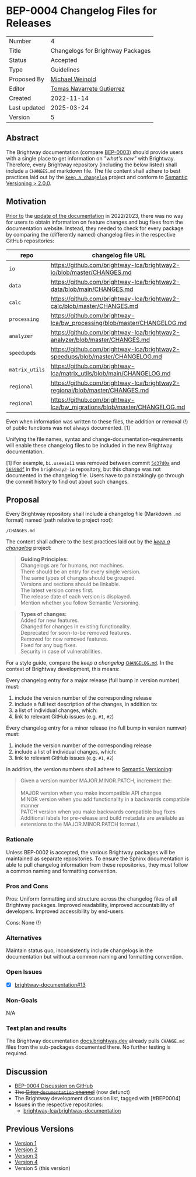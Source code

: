 # BEP-0004 Changelog Files for Releases

| | |
| - | - |
| Number | 4 |
| Title | Changelogs for Brightway Packages |
| Status | Accepted |
| Type | Guidelines |
| Proposed By | [Michael Weinold](mailto:dev@weinold.ch) |
| Editor | [Tomas Navarrete Gutierrez](mailto:tomas.navarrete@list.lu) |
| Created | 2022-11-14 |
| Last updated | 2025-03-24 |
| Version | 5 |

## Abstract

The Brightway documentation (compare [BEP-0003](https://github.com/brightway-lca/enhancement-proposals/blob/main/proposals/0003_documentation.md)) should provide users with a single place to get information on _"what's new"_ with Brightway. Therefore, every Brightway repository (including the below listed) shall include a `CHANGES.md` markdown file. The file content shall adhere to best practices laid out by the [`keep a changelog`](https://keepachangelog.com/en/1.0.0/) project and conform to [Semantic Versioning > 2.0.0](https://semver.org/).

## Motivation

[Prior to](https://web.archive.org/web/20200716020925/https://brightway.dev/) the [update of the documentation](https://github.com/brightway-lca/brightway-documentation/milestones?state=closed) in 2022/2023, there was no way for users to obtain information on feature changes and bug fixes from the documentation website. Instead, they needed to check for every package by comparing the (differently named) changelog files in the respective GitHub repositories:

| repo | changelog file URL |
| ---- | ------------------ |
| `io` | https://github.com/brightway-lca/brightway2-io/blob/master/CHANGES.md |
| `data` | https://github.com/brightway-lca/brightway2-data/blob/main/CHANGES.md |
| `calc` | https://github.com/brightway-lca/brightway2-calc/blob/master/CHANGES.md |
| `processing` | https://github.com/brightway-lca/bw_processing/blob/master/CHANGELOG.md | 
| `analyzer` | https://github.com/brightway-lca/brightway2-analyzer/blob/master/CHANGES.md |
| `speedupds` | https://github.com/brightway-lca/brightway2-speedups/blob/master/CHANGELOG.md |
| `matrix_utils` | https://github.com/brightway-lca/matrix_utils/blob/main/CHANGELOG.md |
| `regional` | https://github.com/brightway-lca/brightway2-regional/blob/master/CHANGES.md |
| `regional` | https://github.com/brightway-lca/bw_migrations/blob/master/CHANGELOG.md |

Even when information was written to these files, the addition or removal (!) of public functions was not always documented. [1]

Unifying the file names, syntax and change-documentation-requirements will enable these changelog files to be included in the new Brightway documentation.

[1] For example, `bi.useeio11` was removed between commit [`5d37d0a`](https://github.com/brightway-lca/brightway2-io/blob/5d37d0a81b2f2e2b1abeaac52241af66d6b3ee19/bw2io/__init__.py) and [`56598df`](https://github.com/brightway-lca/brightway2-io/blob/56598df8f813563ffbde788436d32353733384a5/bw2io/__init__.py) in the `brightway2-io` repository, but this change was not documented in the changelog file. Users have to painstakingly go through the commit history to find out about such changes.

## Proposal

Every Brightway repository shall include a changelog file (Markdown `.md` format) named (path relative to project root): 

```
/CHANGES.md
```

The content shall adhere to the best practices laid out by the [_keep a changelog_](https://keepachangelog.com/en/1.0.0/) project:

> __Guiding Principles:__ \
Changelogs are for humans, not machines. \
There should be an entry for every single version. \
The same types of changes should be grouped. \
Versions and sections should be linkable. \
The latest version comes first. \
The release date of each version is displayed. \
Mention whether you follow Semantic Versioning.

> __Types of changes:__ \
Added for new features. \
Changed for changes in existing functionality. \
Deprecated for soon-to-be removed features. \
Removed for now removed features. \
Fixed for any bug fixes. \
Security in case of vulnerabilities.

For a style guide, compare the _keep a changelog_ [`CHANGELOG.md`](https://raw.githubusercontent.com/olivierlacan/keep-a-changelog/main/CHANGELOG.md). In the context of Brightway development, this means:  

Every changelog entry for a major release (full bump in version number) must:

1. include the version number of the corresponding release
1. include a full text description of the changes, in addition to:
2. a list of individual changes, which:
3. link to relevant GitHub issues (e.g. `#1`, `#2`)

Every changelog entry for a minor release (no full bump in version numver) must:

1. include the version number of the corresponding release
2. include a list of individual changes, which:
3. link to relevant GitHub issues (e.g. `#1`, `#2`)

In addition, the version numbers shall adhere to [Semantic Versioning](https://semver.org/):

> Given a version number MAJOR.MINOR.PATCH, increment the: \
> \
MAJOR version when you make incompatible API changes\
MINOR version when you add functionality in a backwards compatible manner\
PATCH version when you make backwards compatible bug fixes\
Additional labels for pre-release and build metadata are available as extensions to the MAJOR.MINOR.PATCH format.\

### Rationale

Unless BEP-0002 is accepted, the various Brightway packages will be maintained as separate repositories. To ensure the Sphinx documentation is able to pull changelog information from these repositories, they must follow a common naming and formatting convention.

### Pros and Cons

Pros: Uniform formatting and structure across the changelog files of all Brightway packages. Improved readability, improved accountability of developers. Improved accessibility by end-users.

Cons: None (!)

### Alternatives

Maintain status quo, inconsistently include changelogs in the documentation but without a common naming and formatting convention.

### Open Issues

- [X] [brightway-documentation#13](https://github.com/brightway-lca/brightway-documentation/issues/13)

### Non-Goals

N/A

### Test plan and results

The Brightway documentation [docs.brightway.dev](https://documentation.brightway.dev/) already pulls `CHANGE.md` files from the sub-packages documented there. No further testing is required.

## Discussion

* [BEP-0004 Discussion on GitHub](https://github.com/brightway-lca/enhancement-proposals/discussions/26)
*  ~~The [Gitter `documentation` channel](https://gitter.im/brightway-lca/documentation)~~ (now defunct)
* The Brightway development discussion list, tagged with [#BEP0004]
* Issues in the respective repositories:
   - [brightway-lca/brightway-documentation](https://github.com/brightway-lca/brightway-documentation/issues/13)

## Previous Versions

 - [Version 1](https://github.com/brightway-lca/enhancement-proposals/blob/2d904c1e457ad589c2e2ea7d2434c7d360989a0f/proposals/0004_changelogs.md)
 - [Version 2](https://github.com/brightway-lca/enhancement-proposals/blob/662bd104ba8c83e313b966a9c5893b2e3c95376a/proposals/0004_changelogs.md)
 - [Version 3](https://github.com/brightway-lca/enhancement-proposals/blob/a3043a12d1e50f27dc7c809ca50e0dd76e909381/proposals/0004_changelogs.md)
 - [Version 4](https://github.com/brightway-lca/enhancement-proposals/blob/1dee91c89cee39d527cf6a2ad65630f9764fa7b3/proposals/0004_changelogs.md)
 - Version 5 (this version)